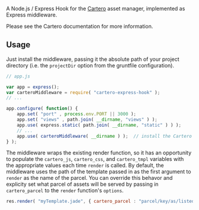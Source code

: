 A Node.js / Express  Hook for the [Cartero](https://github.com/rotundasoftware/cartero) asset manager, implemented as Express middleware.

Please see the Cartero documentation for more information.

## Usage

Just install the middleware, passing it the absolute path of your project directory (i.e. the `projectDir` option from the gruntfile configuration).

```javascript
// app.js

var app = express();
var carteroMiddleware = require( "cartero-express-hook" );
// ...

app.configure( function() {
	app.set( "port" , process.env.PORT || 3000 );
	app.set( "views" , path.join( __dirname, "views" ) );
	app.use( express.static( path.join( __dirname, "static" ) ) );
	// ...
	app.use( carteroMiddleware( __dirname ) );	// install the Cartero Hook
} );
```

The middleware wraps the existing render function, so it has an opportunity to populate the `cartero_js`, `cartero_css`, and `cartero_tmpl` variables with the appropriate values each time `render` is called. By default, the middleware uses the path of the template passed in as the first argument to `render` as the name of the parcel. You can override this behavor and explicity set what parcel of assets will be served by passing in `cartero_parcel` to the `render` function's `options`.

```javascript
res.render( "myTemplate.jade", { cartero_parcel : "parcel/key/as/listed/in/cartero.json" } );
```

